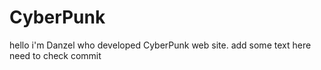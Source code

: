 # CyberPunk
hello i'm Danzel who developed CyberPunk web site.
add some text here
need to check commit